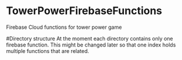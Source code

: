 # TowerPowerFirebaseFunctions
Firebase Cloud functions for tower power game

#Directory structure
At the moment each directory contains only one firebase function. This might be changed later so that one index holds multiple functions that are related.
